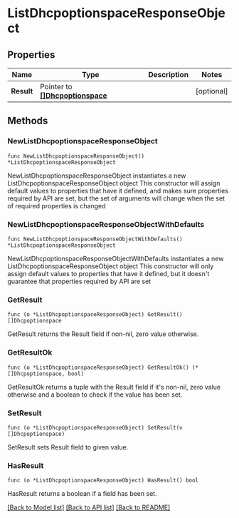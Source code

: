 # ListDhcpoptionspaceResponseObject

## Properties

Name | Type | Description | Notes
------------ | ------------- | ------------- | -------------
**Result** | Pointer to [**[]Dhcpoptionspace**](Dhcpoptionspace.md) |  | [optional] 

## Methods

### NewListDhcpoptionspaceResponseObject

`func NewListDhcpoptionspaceResponseObject() *ListDhcpoptionspaceResponseObject`

NewListDhcpoptionspaceResponseObject instantiates a new ListDhcpoptionspaceResponseObject object
This constructor will assign default values to properties that have it defined,
and makes sure properties required by API are set, but the set of arguments
will change when the set of required properties is changed

### NewListDhcpoptionspaceResponseObjectWithDefaults

`func NewListDhcpoptionspaceResponseObjectWithDefaults() *ListDhcpoptionspaceResponseObject`

NewListDhcpoptionspaceResponseObjectWithDefaults instantiates a new ListDhcpoptionspaceResponseObject object
This constructor will only assign default values to properties that have it defined,
but it doesn't guarantee that properties required by API are set

### GetResult

`func (o *ListDhcpoptionspaceResponseObject) GetResult() []Dhcpoptionspace`

GetResult returns the Result field if non-nil, zero value otherwise.

### GetResultOk

`func (o *ListDhcpoptionspaceResponseObject) GetResultOk() (*[]Dhcpoptionspace, bool)`

GetResultOk returns a tuple with the Result field if it's non-nil, zero value otherwise
and a boolean to check if the value has been set.

### SetResult

`func (o *ListDhcpoptionspaceResponseObject) SetResult(v []Dhcpoptionspace)`

SetResult sets Result field to given value.

### HasResult

`func (o *ListDhcpoptionspaceResponseObject) HasResult() bool`

HasResult returns a boolean if a field has been set.


[[Back to Model list]](../README.md#documentation-for-models) [[Back to API list]](../README.md#documentation-for-api-endpoints) [[Back to README]](../README.md)


